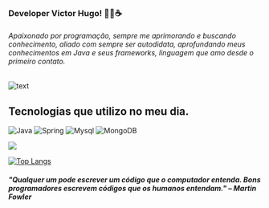 
### Developer Victor Hugo! 👨‍💻☕
###### Apaixonado por programação, sempre me aprimorando e buscando conhecimento, aliado com sempre ser autodidata, aprofundando meus conhecimentos em Java e seus frameworks, linguagem que amo desde o primeiro contato.

![text](https://img.shields.io/badge/LinkedIn-0077B5?style=for-the-badge&logo=linkedin&logoColor=white;![https]https://www.linkedin.com/in/victor-hugo-abreu-5606241b5/)


## Tecnologias que utilizo no meu dia.
![Java](https://img.shields.io/badge/Java-ED8B00?style=for-the-badge&logo=openjdk&logoColor=white)
![Spring](https://img.shields.io/badge/Spring-6DB33F?style=for-the-badge&logo=spring&logoColor=white)
![Mysql](https://img.shields.io/badge/MySQL-00000F?style=for-the-badge&logo=mysql&logoColor=white)
![MongoDB](https://img.shields.io/badge/MongoDB-4EA94B?style=for-the-badge&logo=mongodb&logoColor=white)

![](https://github-readme-stats.vercel.app/api?username=victordeveloperhugo&show_icons=true&theme=radical)

[![Top Langs](https://github-readme-stats.vercel.app/api/top-langs/?username=victordeveloperhugo&layout=donut-vertical)](https://github.com/anuraghazra/github-readme-stats)

##### "Qualquer um pode escrever um código que o computador entenda. Bons programadores escrevem códigos que os humanos entendam." – Martin Fowler
